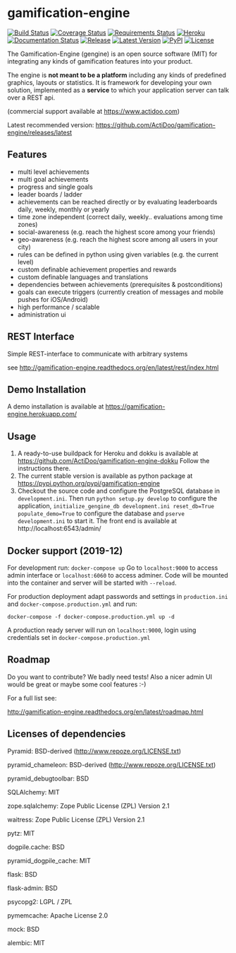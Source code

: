 # gamification-engine
[![Build Status](https://travis-ci.org/ActiDoo/gamification-engine.svg?branch=master)](https://travis-ci.org/ActiDoo/gamification-engine)
[![Coverage Status](https://coveralls.io/repos/github/ActiDoo/gamification-engine/badge.svg?branch=master)](https://coveralls.io/github/ActiDoo/gamification-engine?branch=master)
[![Requirements Status](https://requires.io/github/ActiDoo/gamification-engine/requirements.svg?branch=master)](https://requires.io/github/ActiDoo/gamification-engine/requirements/?branch=master)
[![Heroku](https://heroku-badge.herokuapp.com/?app=gamification-engine&root=admin/)](https://gamification-engine.herokuapp.com)
[![Documentation Status](https://img.shields.io/badge/docs-master-brightgreen.svg?style=flat)](https://readthedocs.org/projects/gamification-engine/?badge=master)
[![Release](https://img.shields.io/github/release/ActiDoo/gamification-engine.svg?style=flat)](https://github.com/ActiDoo/gamification-engine/releases/latest)
[![Latest Version](https://badge.fury.io/py/gamification-engine.svg)](https://pypi.python.org/pypi/gamification-engine/)
[![PyPI](https://img.shields.io/pypi/pyversions/gamification-engine.svg)]()
[![License](http://img.shields.io/:license-mit-green.svg)](https://github.com/ActiDoo/gamification-engine/blob/master/LICENSE)
<!--[![Downloads](https://img.shields.io/pypi/dm/gamification-engine.svg)](https://pypi.python.org/pypi/gamification-engine/)-->

The Gamification-Engine (gengine) is an open source software (MIT) for integrating any kinds of gamification features into your product.

The engine is **not meant to be a platform** including any kinds of predefined graphics, layouts or statistics.
It is framework for developing your own solution, implemented as a **service** to which your application server can talk over a REST api. 

(commercial support available at https://www.actidoo.com)

Latest recommended version: https://github.com/ActiDoo/gamification-engine/releases/latest

## Features

- multi level achievements
- multi goal achievements
- progress and single goals 
- leader boards / ladder
- achievements can be reached directly or by evaluating leaderboards daily, weekly, monthly or yearly
- time zone independent (correct daily, weekly.. evaluations among time zones)
- social-awareness (e.g. reach the highest score among your friends)
- geo-awareness (e.g. reach the highest score among all users in your city)
- rules can be defined in python using given variables (e.g. the current level)
- custom definable achievement properties and rewards
- custom definable languages and translations
- dependencies between achievements (prerequisites & postconditions)
- goals can execute triggers (currently creation of messages and mobile pushes for iOS/Android)
- high performance / scalable
- administration ui

## REST Interface

Simple REST-interface to communicate with arbitrary systems

see http://gamification-engine.readthedocs.org/en/latest/rest/index.html

## Demo Installation

A demo installation is available at https://gamification-engine.herokuapp.com/

## Usage

1. A ready-to-use buildpack for Heroku and dokku is available at https://github.com/ActiDoo/gamification-engine-dokku Follow the instructions there.
2. The current stable version is available as python package at https://pypi.python.org/pypi/gamification-engine
3. Checkout the source code and configure the PostgreSQL database in `development.ini`. Then run `python setup.py develop` to configure the application, `initialize_gengine_db development.ini reset_db=True populate_demo=True` to configure the database and `pserve development.ini` to start it. The front end is available at http://localhost:6543/admin/

## Docker support (2019-12)

For development run:
 `docker-compose up`
 Go to `localhost:9000` to access admin interface or `localhost:6060` to access adminer.
 Code will be mounted into the container and server will be started with `--reload`.
 
For production deployment adapt passwords and settings in `production.ini` and `docker-compose.production.yml` and run:
 ```
 docker-compose -f docker-compose.production.yml up -d
 ```
 A production ready server will run on `localhost:9000`, login using credentials set in `docker-compose.production.yml` 

## Roadmap

Do you want to contribute? We badly need tests!
Also a nicer admin UI would be great or maybe some cool features :-) 

For a full list see:

http://gamification-engine.readthedocs.org/en/latest/roadmap.html

## Licenses of dependencies

Pyramid: BSD-derived (http://www.repoze.org/LICENSE.txt)

pyramid_chameleon: BSD-derived (http://www.repoze.org/LICENSE.txt)

pyramid_debugtoolbar: BSD

SQLAlchemy: MIT

zope.sqlalchemy: Zope Public License (ZPL) Version 2.1

waitress: Zope Public License (ZPL) Version 2.1

pytz: MIT

dogpile.cache: BSD

pyramid_dogpile_cache: MIT

flask: BSD

flask-admin: BSD

psycopg2: LGPL / ZPL

pymemcache: Apache License 2.0

mock: BSD

alembic: MIT
